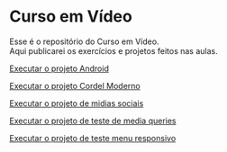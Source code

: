 # Curso em Vídeo

Esse é o repositório do Curso em Vídeo.  
Aqui publicarei os exercícios e projetos feitos nas aulas.

<a href="https://github.com/viniciusvderezende/projeto-android/index.html" target="_blank">Executar o projeto Android</a>

<a href="https://github.com/viniciusvderezende/projeto-cordel/index.html" target="_blank">Executar o projeto Cordel Moderno</a>

<a href="https://github.com/viniciusvderezende/projeto-redes-sociais/index.html" target="_blank">Executar o projeto de midias sociais</a>

<a href="https://github.com/viniciusvderezende/curso-em-video/tree/main/modulo04/cap25-mediaQueries/mq004/index.html" target="_blank">Executar o projeto de teste de media queries</a>

<a href="https://github.com/viniciusvderezende/curso-em-video/tree/main/modulo04/cap25-mediaQueries/mq005/index.html" target="_blank">Executar o projeto de teste menu responsivo</a>
